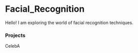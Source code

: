 # Facial_Recognition
Hello! I am exploring the world of facial recognition techniques.

### Projects
CelebA

